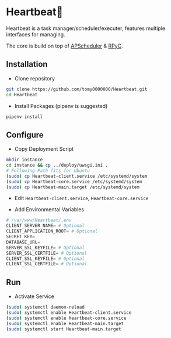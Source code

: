 # Heartbeat💓

Heartbeat is a task manager/scheduler/executer, features multiple interfaces for managing.

The core is build on top of [APScheduler](https://github.com/agronholm/apscheduler) & [RPyC](https://github.com/tomerfiliba/rpyc).

## Installation

* Clone repository

```bash
git clone https://github.com/tomy0000000/Heartbeat.git
cd Heartbeat
```

* Install Packages (pipenv is suggested)

```bash
pipenv install
```

## Configure

* Copy Deployment Script

````bash
mkdir instance
cd instance && cp ../deploy/uwsgi.ini .
# Following Path fits for Ubuntu
(sudo) cp Heartbeat-client.service /etc/systemd/system
(sudo) cp Heartbeat-core.service /etc/systemd/system
(sudo) cp Heartbeat-main.target /etc/systemd/system
````

* Edit `Heartbeat-client.service`, `Heartbeat-core.service`

* Add Environmental Variables

```python
# /var/www/Heartbeat/.env
CLIENT_SERVER_NAME= # Optional
CLIENT_APPLICATION_ROOT= # Optional
SECRET_KEY=
DATABASE_URL=
SERVER_SSL_KEYFILE= # Optional
SERVER_SSL_CERTFILE= # Optional
CLIENT_SSL_KEYFILE= # Optional
CLIENT_SSL_CERTFILE= # Optional
```

## Run

* Activate Service

```bash
(sudo) systemctl daemon-reload
(sudo) systemctl enable Heartbeat-client.service
(sudo) systemctl enable Heartbeat-core.service
(sudo) systemctl enable Heartbeat-main.target
(sudo) systemctl start Heartbeat-main.target
```



